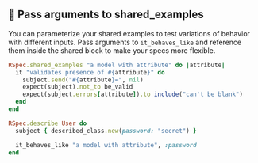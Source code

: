 ## 🚀 Pass arguments to shared_examples

You can parameterize your shared examples to test variations of behavior with different inputs. Pass arguments to `it_behaves_like` and reference them inside the shared block to make your specs more flexible.

```ruby
RSpec.shared_examples "a model with attribute" do |attribute|
  it "validates presence of #{attribute}" do
    subject.send("#{attribute}=", nil)
    expect(subject).not_to be_valid
    expect(subject.errors[attribute]).to include("can't be blank")
  end
end

RSpec.describe User do
  subject { described_class.new(password: "secret") }

  it_behaves_like "a model with attribute", :password
end
```
